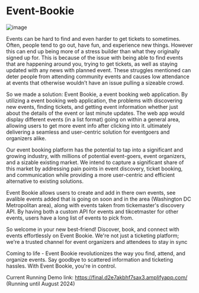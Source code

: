 # Event-Bookie

![image](https://github.com/NanaKwakyex/EventBookie/assets/133118833/08d16555-a0bd-4742-9e9f-35d84f4ffedd)


Events can be hard to find and even harder to get tickets to sometimes. 
Often, people tend to go out, have fun, and experience new things. However this can end up being more of a stress builder than what they originally signed up for. This is because of the issue with being able to find events that are happening around you, trying to get tickets, as well as staying updated with any news with planned event. These struggles mentioned can deter people from attending community events and causes low attendance at events that otherwise wouldn’t have an issue pulling a sizeable crowd. 


So we made a solution: Event Bookie, a event booking web application. 
By utilizing a event booking web application, the problems with discovering new events, finding tickets, and getting event information whether just about the details of the event or last minute updates. The web app would display different events (in a list format) going on within a general area, allowing users to get more event info after clicking into it.
ultimately delivering a seamless and user-centric solution for eventgoers and organizers alike. 


Our event booking platform has the potential to tap into a significant and growing industry, with millions of potential event-goers, event organizers, and a sizable existing market. We intend to capture a significant share of this market by addressing pain points in event discovery, ticket booking, and communication while providing a more user-centric and efficient alternative to existing solutions.

Event Bookie allows users to create and add in there own events, see avalible events added that is going on soon and in the area (Washington DC Metropolitan area), along with events taken from tickemaster's discovery API. By having both a custom API for events and tikcetmaster for other events, users have a long list of events to pick from.

So welcome in your new best-friend!
Discover, book, and connect with events effortlessly on Event Bookie. We're not just a ticketing platform; we're a trusted channel for event organizers and attendees to stay in sync

Coming to life -
Event Bookie revolutionizes the way you find, attend, and organize events. Say goodbye to scattered information and ticketing hassles. With Event Bookie, you're in control. 


Current Running Demo link: https://final.d2e7akbhf7sax3.amplifyapp.com/
(Running until August 2024)

